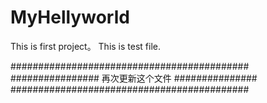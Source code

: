 # MyHellyworld
This is first project。
This is test file.


###########################################
################ 再次更新这个文件 ###############
###########################################
